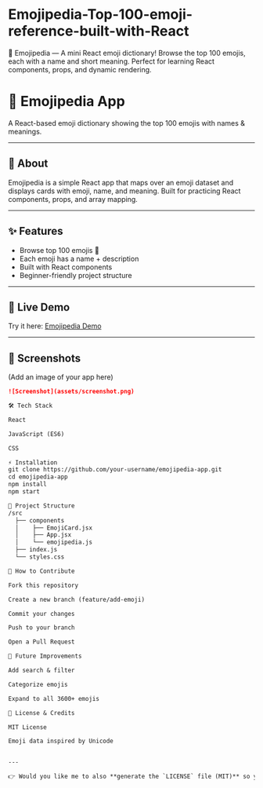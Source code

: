 # Emojipedia-Top-100-emoji-reference-built-with-React
📖 Emojipedia — A mini React emoji dictionary! Browse the top 100 emojis, each with a name and short meaning. Perfect for learning React components, props, and dynamic rendering.
# 📖 Emojipedia App  
A React-based emoji dictionary showing the top 100 emojis with names & meanings.

---

## 📖 About  

Emojipedia is a simple React app that maps over an emoji dataset and displays cards with emoji, name, and meaning. Built for practicing React components, props, and array mapping.

---

## ✨ Features  
- Browse top 100 emojis 🎉  
- Each emoji has a name + description  
- Built with React components  
- Beginner-friendly project structure  

---

## 🚀 Live Demo  
Try it here: [Emojipedia Demo](https://codesandbox.io/p/devbox/mapping-components-practice-forked-3p3k8x)

---

## 📸 Screenshots  
(Add an image of your app here)  

```md
![Screenshot](assets/screenshot.png)

🛠 Tech Stack

React

JavaScript (ES6)

CSS

⚡ Installation
git clone https://github.com/your-username/emojipedia-app.git
cd emojipedia-app
npm install
npm start

📂 Project Structure
/src
  ├── components
  │    ├── EmojiCard.jsx
  │    ├── App.jsx
  │    └── emojipedia.js
  ├── index.js
  └── styles.css

🤝 How to Contribute

Fork this repository

Create a new branch (feature/add-emoji)

Commit your changes

Push to your branch

Open a Pull Request

🔮 Future Improvements

Add search & filter

Categorize emojis

Expand to all 3600+ emojis

📜 License & Credits

MIT License

Emoji data inspired by Unicode


---

👉 Would you like me to also **generate the `LICENSE` file (MIT)** so your repo is fully ready for GitHub?

